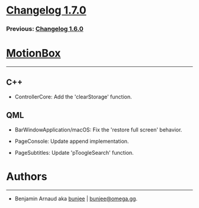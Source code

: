 # [Changelog 1.7.0](http://omega.gg/MotionBox/changes/1.7.0.html)

### Previous: [Changelog 1.6.0](1.6.0.html)

# [MotionBox](http://omega.gg/MotionBox)
---

## C++

- ControllerCore: Add the 'clearStorage' function.


## QML

- BarWindowApplication/macOS: Fix the 'restore full screen' behavior.

- PageConsole: Update append implementation.

- PageSubtitles: Update 'pToogleSearch' function.


# Authors
---

- Benjamin Arnaud aka [bunjee](http://bunjee.me) | <bunjee@omega.gg>.
